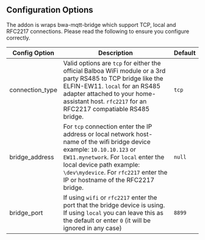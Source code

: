 ## Configuration Options
The addon is wraps bwa-mqtt-bridge which support TCP, local and RFC2217 connections.  Please read the following to ensure you configure correctly. 

| Config Option | Description | Default |
| --- | --- | --- |
| connection_type | Valid options are `tcp` for either the official Balboa WiFi module or a 3rd party RS485 to TCP bridge like the ELFIN-EW11. `local` for an RS485 adapter attached to your home-assistant host. `rfc2217` for an RFC2217 compatiable RS485 bridge. | `tcp` |
|  bridge_address | For `tcp` connection enter the IP address or local network host-name of the wifi bridge device example: `10.10.10.123` or `EW11.mynetwork`.  For `local` enter the local device path example: `\dev\mydevice`.  For `rfc2217` enter the IP or hostname of the RFC2217 bridge. | `null` |
| bridge_port | If using `wifi` or `rfc2217` enter the port that the bridge device is using.  If using `local` you can leave this as the default or enter `0` (it will be ignored in any case) | `8899` |
